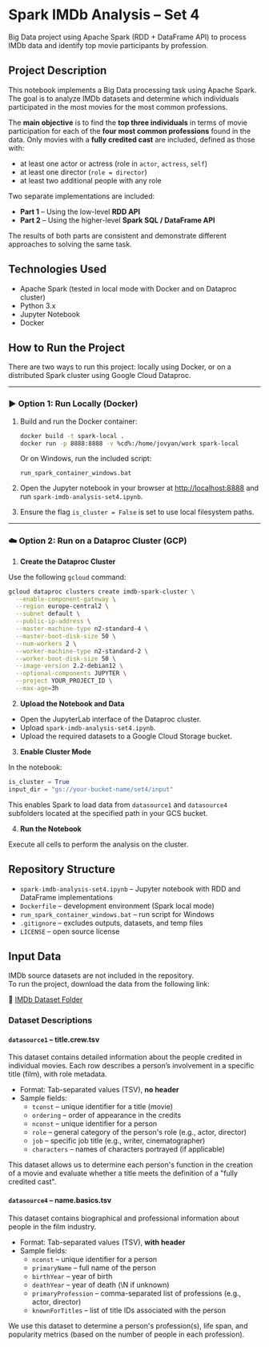 
# Spark IMDb Analysis – Set 4
Big Data project using Apache Spark (RDD + DataFrame API) to process IMDb data and identify top movie participants by profession.

## Project Description

This notebook implements a Big Data processing task using Apache Spark. The goal is to analyze IMDb datasets and determine which individuals participated in the most movies for the most common professions.

The **main objective** is to find the **top three individuals** in terms of movie participation for each of the **four most common professions** found in the data. Only movies with a **fully credited cast** are included, defined as those with:
- at least one actor or actress (role in `actor`, `actress`, `self`)
- at least one director (`role = director`)
- at least two additional people with any role

Two separate implementations are included:
- **Part 1** – Using the low-level **RDD API**
- **Part 2** – Using the higher-level **Spark SQL / DataFrame API**

The results of both parts are consistent and demonstrate different approaches to solving the same task.

## Technologies Used

- Apache Spark (tested in local mode with Docker and on Dataproc cluster)
- Python 3.x
- Jupyter Notebook
- Docker




## How to Run the Project

There are two ways to run this project: locally using Docker, or on a distributed Spark cluster using Google Cloud Dataproc.

---

### ▶️ Option 1: Run Locally (Docker)

1. Build and run the Docker container:
   ```bash
   docker build -t spark-local .
   docker run -p 8888:8888 -v %cd%:/home/jovyan/work spark-local
   ```

   Or on Windows, run the included script:
   ```
   run_spark_container_windows.bat
   ```

2. Open the Jupyter notebook in your browser at [http://localhost:8888](http://localhost:8888) and run `spark-imdb-analysis-set4.ipynb`.

3. Ensure the flag `is_cluster = False` is set to use local filesystem paths.

---

### ☁️ Option 2: Run on a Dataproc Cluster (GCP)

1. **Create the Dataproc Cluster**

Use the following `gcloud` command:

```bash
gcloud dataproc clusters create imdb-spark-cluster \
  --enable-component-gateway \
  --region europe-central2 \
  --subnet default \
  --public-ip-address \
  --master-machine-type n2-standard-4 \
  --master-boot-disk-size 50 \
  --num-workers 2 \
  --worker-machine-type n2-standard-2 \
  --worker-boot-disk-size 50 \
  --image-version 2.2-debian12 \
  --optional-components JUPYTER \
  --project YOUR_PROJECT_ID \
  --max-age=3h
```

2. **Upload the Notebook and Data**

- Open the JupyterLab interface of the Dataproc cluster.
- Upload `spark-imdb-analysis-set4.ipynb`.
- Upload the required datasets to a Google Cloud Storage bucket.

3. **Enable Cluster Mode**

In the notebook:
```python
is_cluster = True
input_dir = "gs://your-bucket-name/set4/input"
```

This enables Spark to load data from `datasource1` and `datasource4` subfolders located at the specified path in your GCS bucket.

4. **Run the Notebook**

Execute all cells to perform the analysis on the cluster.


## Repository Structure

- `spark-imdb-analysis-set4.ipynb` – Jupyter notebook with RDD and DataFrame implementations
- `Dockerfile` – development environment (Spark local mode)
- `run_spark_container_windows.bat` – run script for Windows
- `.gitignore` – excludes outputs, datasets, and temp files
- `LICENSE` – open source license

## Input Data

IMDb source datasets are not included in the repository.  
To run the project, download the data from the following link:

📁 [IMDb Dataset Folder](https://drive.google.com/drive/folders/1UUu-A6qtEwHEFl7YBrIojvT_vR35fgEi?usp=sharing)

### Dataset Descriptions

#### `datasource1` – title.crew.tsv
This dataset contains detailed information about the people credited in individual movies. Each row describes a person’s involvement in a specific title (film), with role metadata.

- Format: Tab-separated values (TSV), **no header**
- Sample fields:
  - `tconst` – unique identifier for a title (movie)
  - `ordering` – order of appearance in the credits
  - `nconst` – unique identifier for a person
  - `role` – general category of the person's role (e.g., actor, director)
  - `job` – specific job title (e.g., writer, cinematographer)
  - `characters` – names of characters portrayed (if applicable)

This dataset allows us to determine each person's function in the creation of a movie and evaluate whether a title meets the definition of a "fully credited cast".

#### `datasource4` – name.basics.tsv
This dataset contains biographical and professional information about people in the film industry.

- Format: Tab-separated values (TSV), **with header**
- Sample fields:
  - `nconst` – unique identifier for a person
  - `primaryName` – full name of the person
  - `birthYear` – year of birth
  - `deathYear` – year of death (\N if unknown)
  - `primaryProfession` – comma-separated list of professions (e.g., actor, director)
  - `knownForTitles` – list of title IDs associated with the person

We use this dataset to determine a person's profession(s), life span, and popularity metrics (based on the number of people in each profession).
